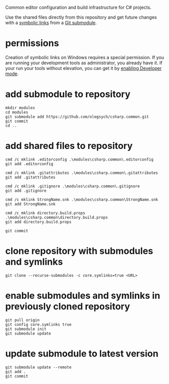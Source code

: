 Common editor configuration and build infrastructure for C# projects.

Use the shared files directly from this repository and get future changes with a [symbolic links](https://msdn.microsoft.com/en-us/library/windows/desktop/aa365680.aspx) from a [Git submodule](https://git-scm.com/book/en/v2/Git-Tools-Submodules).

# permissions

Creation of symbolic links on Windows requires a special permission. 
If you are running your development tools as administrator, you already have it. 
If your run your tools without elevation, you can get it by 
[enabling Developer mode](https://docs.microsoft.com/en-us/windows/uwp/get-started/enable-your-device-for-development#accessing-settings-for-developers).

# add submodule to repository
```
mkdir modules
cd modules
git submodule add https://github.com/olegsych/csharp.common.git
git commit
cd ..
```

# add shared files to repository
```
cmd /c mklink .editorconfig .\modules\csharp.common\.editorconfig
git add .editorconfig

cmd /c mklink .gitattributes .\modules\csharp.common\.gitattributes
git add .gitattributes

cmd /c mklink .gitignore .\modules\csharp.common\.gitignore
git add .gitignore

cmd /c mklink StrongName.snk .\modules\csharp.common\StrongName.snk
git add StrongName.snk

cmd /c mklink directory.build.props .\modules\csharp.common\directory.build.props
git add directory.build.props

git commit
```

# clone repository with submodules and symlinks
```
git clone --recurse-submodules -c core.symlinks=true <URL>
```

# enable submodules and symlinks in previously cloned repository
```
git pull origin
git config core.symlinks true
git submodule init
git submodule update
```

# update submodule to latest version
```
git submodule update --remote
git add .
git commit
```
